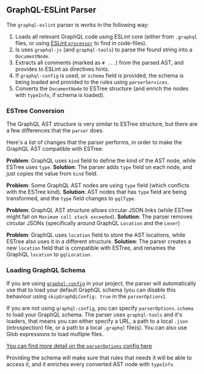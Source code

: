 ## GraphQL-ESLint Parser

The `graphql-eslint` parser is works in the following way:

1. Loads all relevant GraphQL code using ESLint core (either from `.graphql` files, or using [ESLint `processor`](https://eslint.org/docs/developer-guide/working-with-plugins#processors-in-plugins) to find in code-files).
1. Is uses `graphql-js` (and `graphql-tools`) to parse the found string into a `DocumentNode`.
1. Extracts all comments (marked as `# ...`) from the parsed AST, and provides to ESLint as directives hints.
1. If `graphql-config` is used, or `schema` field is provided, the schema is being loaded and provided to the rules using `parserServices`.
1. Converts the `DocumentNode` to ESTree structure (and enrich the nodes with `typeInfo`, if schema is loaded).

### ESTree Conversion

The GraphQL AST structure is very similar to ESTree structure, but there are a few differences that the `parser` does.

Here's a list of changes that the parser performs, in order to make the GraphQL AST compatible with ESTree:

**Problem**: GraphQL uses `kind` field to define the kind of the AST node, while ESTree uses `type`.
**Solution**: The parser adds `type` field on each node, and just copies the value from `kind` field.

**Problem**: Some GraphQL AST nodes are using `type` field (which conflicts with the ESTree kind).
**Solution**: AST nodes that has `type` field are being transformed, and the `type` field changes to `gqlType`.

**Problem**: GraphQL AST structure allows circular JSON links (while ESTree might fail on `Maximum call stack exceeded`).
**Solution**: The parser removes circular JSONs (specifically around GraphQL `Location` and the `Lexer`)

**Problem**: GraphQL uses `location` field to store the AST locations, while ESTree also uses it in a different structure.
**Solution**: The parser creates a new `location` field that is compatible with ESTree, and renames the GraphQL `location` to `gqlLocation`.

### Loading GraphQL Schema

If you are using [`graphql-config`](https://graphql-config.com/) in your project, the parser will automatically use that to load your default GraphQL schema (you can disable this behaviour using `skipGraphQLConfig: true` in the `parserOptions`).

If you are not using `graphql-config`, you can specify `parserOptions.schema` to load your GraphQL schema. The parser uses `graphql-tools` and it's loaders, that means you can either specify a URL, a path to a local `.json` (introspection) file, or a path to a local `.graphql` file(s). You can also use Glob expressions to load multiple files.

[You can find more detail on the `parserOptions` config here](./parser-options.md)

Providing the schema will make sure that rules that needs it will be able to access it, and it enriches every converted AST node with `typeInfo`.
